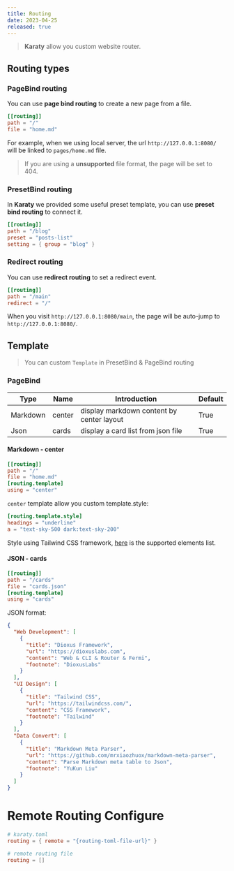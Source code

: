 ```yaml
---
title: Routing
date: 2023-04-25
released: true
---
```


> **Karaty** allow you custom website router.

## Routing types

### PageBind routing

You can use **page bind routing** to create a new page from a file.

```toml
[[routing]]
path = "/"
file = "home.md"
```

For example, when we using local server, the url  `http://127.0.0.1:8080/` will be linked to `pages/home.md` file.

> If you are using a **unsupported** file format, the page will be set to 404.

### PresetBind routing

In **Karaty** we provided some useful preset template, you can use **preset bind routing** to connect it.

```toml
[[routing]]
path = "/blog"
preset = "posts-list"
setting = { group = "blog" }
```

### Redirect routing

You can use **redirect routing** to set a redirect event.

```toml
[[routing]]
path = "/main"
redirect = "/"
```

When you visit `http://127.0.0.1:8080/main`, the page will be auto-jump to `http://127.0.0.1:8080/`.



## Template

> You can custom `Template` in PresetBind & PageBind routing

### PageBind

| **Type** | **Name** | **Introduction**                          | **Default** |
| -------- |  ------  | ----------------------------------------- | ----------- |
| Markdown |  center  | display markdown content by center layout | True        |
| Json     |  cards   | display a card list from json file        | True        |

#### Markdown - center

```toml
[[routing]]
path = "/"
file = "home.md"
[routing.template]
using = "center"
```

`center` template allow you custom template.style:

```toml
[routing.template.style]
headings = "underline"
a = "text-sky-500 dark:text-sky-200"
```

Style using Tailwind CSS framework, [here](https://tailwindcss.com/docs/typography-plugin#element-modifiers) is the supported elements list.



#### JSON - cards

```toml
[[routing]]
path = "/cards"
file = "cards.json"
[routing.template]
using = "cards"
```

JSON format:

```json
{
  "Web Development": [
    {
      "title": "Dioxus Framework",
      "url": "https://dioxuslabs.com",
      "content": "Web & CLI & Router & Fermi",
      "footnote": "DioxusLabs"
    }
  ],
  "UI Design": [
    {
      "title": "Tailwind CSS",
      "url": "https://tailwindcss.com/",
      "content": "CSS Framework",
      "footnote": "Tailwind"
    }
  ],
  "Data Convert": [
    {
      "title": "Markdown Meta Parser",
      "url": "https://github.com/mrxiaozhuox/markdown-meta-parser",
      "content": "Parse Markdown meta table to Json",
      "footnote": "YuKun Liu"
    }
  ]
}
```

# Remote Routing Configure

```toml
# karaty.toml
routing = { remote = "{routing-toml-file-url}" }
```

```toml
# remote routing file
routing = []
```